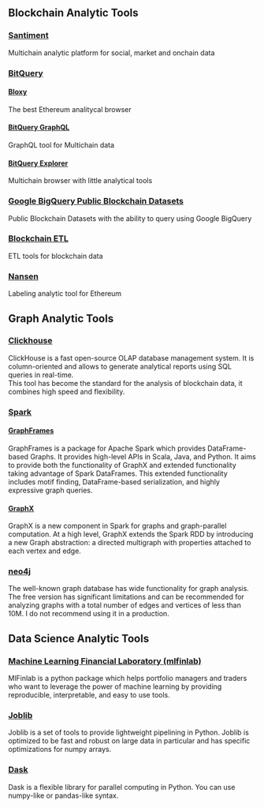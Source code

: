 ## Blockchain Analytic Tools
### [Santiment](https://santiment.net/)
Multichain analytic platform for social, market and onchain data
### [BitQuery](https://bitquery.io/)
#### [Bloxy](https://bloxy.info/)
The best Ethereum analitycal browser
#### [BitQuery GraphQL](https://bitquery.io/labs/graphql)
GraphQL tool for Multichain data
#### [BitQuery Explorer](https://explorer.bitquery.io/)
Multichain browser with little analytical tools
### [Google BigQuery Public Blockchain Datasets](https://console.cloud.google.com/bigquery?p=blockchain-etl)
Public Blockchain Datasets with the ability to query using Google BigQuery
### [Blockchain ETL](https://github.com/blockchain-etl)
ETL tools for blockchain data
### [Nansen](https://nansen.ai/)
Labeling analytic tool for Ethereum



## Graph Analytic Tools
### [Clickhouse](https://clickhouse.tech/)
ClickHouse is a fast open-source OLAP database management system.
It is column-oriented and allows to generate analytical reports using SQL queries in real-time.  
This tool has become the standard for the analysis of blockchain data, it combines high speed and flexibility.
### [Spark](https://spark.apache.org/)
#### [GraphFrames](https://graphframes.github.io/graphframes)
GraphFrames is a package for Apache Spark which provides DataFrame-based Graphs. It provides high-level APIs in Scala, Java, and Python. It aims to provide both the functionality of GraphX and extended functionality taking advantage of Spark DataFrames. This extended functionality includes motif finding, DataFrame-based serialization, and highly expressive graph queries.
#### [GraphX](https://spark.apache.org/docs/latest/graphx-programming-guide.html)
GraphX is a new component in Spark for graphs and graph-parallel computation. At a high level, GraphX extends the Spark RDD by introducing a new Graph abstraction: a directed multigraph with properties attached to each vertex and edge.
### [neo4j](https://neo4j.com/)
The well-known graph database has wide functionality for graph analysis. The free version has significant limitations and can be recommended for analyzing graphs with a total number of edges and vertices of less than 10M. I do not recommend using it in a production.
## Data Science Analytic Tools
### [Machine Learning Financial Laboratory (mlfinlab)](https://mlfinlab.readthedocs.io/)
MlFinlab is a python package which helps portfolio managers and traders who want to leverage the power of machine learning by providing reproducible, interpretable, and easy to use tools. 
### [Joblib](https://joblib.readthedocs.io/)
Joblib is a set of tools to provide lightweight pipelining in Python. Joblib is optimized to be fast and robust on large data in particular and has specific optimizations for numpy arrays.
### [Dask](https://dask.org/)
Dask is a flexible library for parallel computing in Python. You can use numpy-like or pandas-like syntax.
